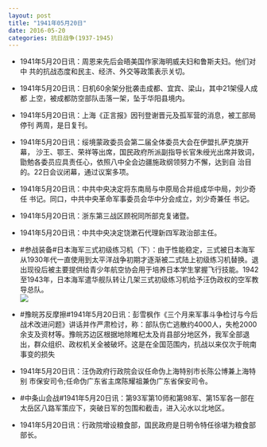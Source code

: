 ```yaml
---
layout: post
title: "1941年05月20日"
date: 2016-05-20
categories: 抗日战争(1937-1945)
---
```


<meta name="referrer" content="no-referrer" />

- 1941年5月20日讯：周恩来先后会晤美国作家海明威夫妇和鲁斯夫妇。他们对中 共的抗战态度和民主、经济、外交等政策表示关切。 

- 1941年5月20日讯：日机60余架分批袭击成都、宜宾、梁山，其中21架侵人成都 上空，被成都防空部队击落一架，坠于华阳县境内。 

- 1941年5月20日讯：上海《正言报》因刊登谢晋元及孤军营的消息，被工部局停刊 两周，是日复刊。 

- 1941年5月20日讯：绥境蒙政委员会第二届全体委员大会在伊盟扎萨克旗开幕， 沙王、鄂王、荣祥等出席，国民政府所派副指导长官朱绶光出席并致词， 勖勉各委员应具责任心，依照八中全会边疆施政纲领努力不懈，达到自 治目的。22日会议闭幕，通过议案多项。 

- 1941年5月20日讯：中共中央决定将东南局与中原局合并组成华中局，刘少奇任 书记。同口，中共中央革命军事委员会华中分会成立，刘少奇兼任 书记。 

- 1941年5月20日讯：浙东第三战区顾祝同所部克复诸暨。 

- 1941年5月20日讯：中共中央决定饶漱石代理新四军政治部主任。  

- #参战装备#日本海军三式初级练习机（下）：由于性能稳定，三式被日本海军从1930年代一直使用到太平洋战争初期才逐渐被二式陆上初级练习机替换。退出现役后被主要提供给青少年航空协会用于培养日本学生掌握飞行技能。1942至1943年，日本海军遣华舰队转让几架三式初级练习机给予汪伪政权的空军教导总队。 <br/><img src="https://ww3.sinaimg.cn/large/aca367d8jw1f41mccug6vj207k0853z1.jpg" />

- #豫皖苏反摩擦#1941年5月20日讯：彭雪枫作《三个月来军事斗争检讨与今后战术改进问题》讲话并作严肃检讨，称：部队伤亡逃散约4000人，失枪2000余支及资材等。豫皖苏边区根据地除睢杞太及肖县部分地区外，我军全部退出，群众组织、政权机关全被破坏。这是在全国范围内，抗战以来仅次于皖南事变的损失 

- 1941年5月20日讯：汪伪政府行政院会议任命伪上海特别市长陈公博兼上海特别 市保安司令;任命伪广东省主席陈耀祖兼伪广东省保安司令。 

- #中条山会战#1941年5月20日讯：第93军第10师和第98军、第15军各一部在太岳区八路军策应下，突破日军的包围和截击，进入沁水以北地区。 

- 1941年5月20日讯：行政院增设粮食部，国民政府是日明令特任徐堪为粮食部部长。 

